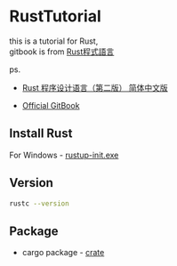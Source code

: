 # RustTutorial
this is a tutorial for Rust,  
gitbook is from [Rust程式語言](http://askeing.github.io/rust-book/)

ps. 

+ [Rust 程序设计语言（第二版） 简体中文版](https://github.com/KaiserY/trpl-zh-cn)

+ [Official GitBook](https://doc.rust-lang.org/book/first-edition/README.html#the-rust-programming-language) 

## Install Rust
For Windows - [rustup-init.exe](https://www.rust-lang.org/en-US/install.html)

## Version

```bash
rustc --version
```

## Package

+ cargo package - [crate](https://crates.io/)
